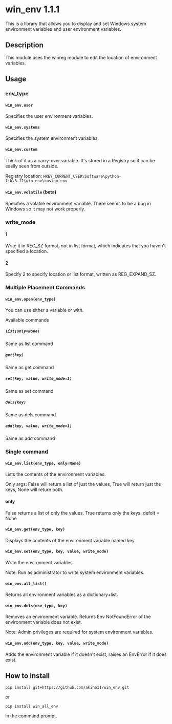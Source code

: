 # win_env 1.1.1

This is a library that allows you to display and set Windows system environment variables and user environment variables.

## Description

This module uses the winreg module to edit the location of environment variables.

## Usage

### env_type

#### ```win_env.user```

Specifies the user environment variables.

#### ```win_env.systems```

Specifies the system environment variables.

#### ```win_env.custom```

Think of it as a carry-over variable.
It's stored in a Registry so it can be easily seen from outside.

Registry location: ```HKEY_CURRENT_USER\Software\python-lib\3.12\win_env\custom_env```

#### ```win_env.volatile``` (beta)

Specifies a volatile environment variable.
There seems to be a bug in Windows so it may not work properly.

### write_mode

#### 1

  Write it in REG_SZ format, not in list format, which indicates that you haven't specified a location.

#### 2

  Specify 2 to specify location or list format, written as REG_EXPAND_SZ.

### Multiple Placement Commands

#### ```win_env.open(env_type)```

You can use either a variable or with.

Available commands

##### ```list(only=None)```

Same as list command

##### ```get(key)```

Same as get command

##### ```set(key, value, write_mode=1)```

Same as set command

##### ```dels(key)```

Same as dels command

##### ```add(key, value, write_mode=1)```

Same as add command

### Single command

#### ```win_env.list(env_type, only=None)```
  Lists the contents of the environment variables.

Only args: False will return a list of just the values, True will return just the keys, None will return both.

#### only

False returns a list of only the values. True returns only the keys.
defolt = None

#### ```win_env.get(env_type, key)```

Displays the contents of the environment variable named key.

#### ```win_env.set(env_type, key, value, write_mode)```

Write the environment variables.

Note: Run as administrator to write system environment variables.

#### ```win_env.all_list()```

Returns all environment variables as a dictionary+list.

#### ```win_env.dels(env_type, key)```

Removes an environment variable. Returns Env NotFoundError of the environment variable does not exist.

Note: Admin privileges are required for system environment variables.

#### ```win_env.add(env_type, key, value, write_mode)```


Adds the environment variable if it doesn't exist, raises an EnvError if it does exist.

## How to install

```pip install git+https://github.com/akino11/win_env.git```

or

```pip install win_all_env```

in the command prompt.
